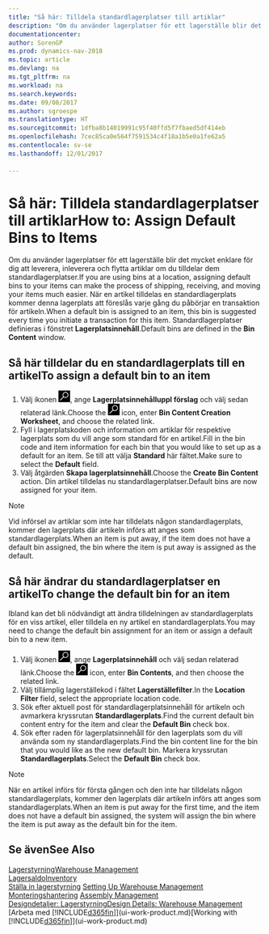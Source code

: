 ```yaml
---
title: "Så här: Tilldela standardlagerplatser till artiklar"
description: "Om du använder lagerplatser för ett lagerställe blir det mycket enklare för dig att leverera, inleverera och flytta artiklar om du tilldelar dem standardlagerplatser. När en artikel tilldelas en standardlagerplats kommer denna lagerplats att föreslås varje gång du påbörjar en transaktion för artikeln."
documentationcenter: 
author: SorenGP
ms.prod: dynamics-nav-2018
ms.topic: article
ms.devlang: na
ms.tgt_pltfrm: na
ms.workload: na
ms.search.keywords: 
ms.date: 09/08/2017
ms.author: sgroespe
ms.translationtype: HT
ms.sourcegitcommit: 1dfba8b14019991c95f40ffd5f7fbaed5df414eb
ms.openlocfilehash: 7cec85ca0e564f7591534c4f18a1b5e0a1fe62a5
ms.contentlocale: sv-se
ms.lasthandoff: 12/01/2017

---
```

# <a name="how-to-assign-default-bins-to-items"></a><span data-ttu-id="9c7c4-104">Så här: Tilldela standardlagerplatser till artiklar</span><span class="sxs-lookup"><span data-stu-id="9c7c4-104">How to: Assign Default Bins to Items</span></span>
<span data-ttu-id="9c7c4-105">Om du använder lagerplatser för ett lagerställe blir det mycket enklare för dig att leverera, inleverera och flytta artiklar om du tilldelar dem standardlagerplatser.</span><span class="sxs-lookup"><span data-stu-id="9c7c4-105">If you are using bins at a location, assigning default bins to your items can make the process of shipping, receiving, and moving your items much easier.</span></span> <span data-ttu-id="9c7c4-106">När en artikel tilldelas en standardlagerplats kommer denna lagerplats att föreslås varje gång du påbörjar en transaktion för artikeln.</span><span class="sxs-lookup"><span data-stu-id="9c7c4-106">When a default bin is assigned to an item, this bin is suggested every time you initiate a transaction for this item.</span></span> <span data-ttu-id="9c7c4-107">Standardlagerplatser definieras i fönstret **Lagerplatsinnehåll**.</span><span class="sxs-lookup"><span data-stu-id="9c7c4-107">Default bins are defined in the **Bin Content** window.</span></span>  

## <a name="to-assign-a-default-bin-to-an-item"></a><span data-ttu-id="9c7c4-108">Så här tilldelar du en standardlagerplats till en artikel</span><span class="sxs-lookup"><span data-stu-id="9c7c4-108">To assign a default bin to an item</span></span>
1.  <span data-ttu-id="9c7c4-109">Välj ikonen ![Sök efter sidan eller rapporten](media/ui-search/search_small.png "ikonen Sök efter sidan eller rapporten"), ange **Lagerplatsinnehålluppl förslag** och välj sedan relaterad länk.</span><span class="sxs-lookup"><span data-stu-id="9c7c4-109">Choose the ![Search for Page or Report](media/ui-search/search_small.png "Search for Page or Report icon") icon, enter **Bin Content Creation Worksheet**, and choose the related link.</span></span>  
2.  <span data-ttu-id="9c7c4-110">Fyll i lagerplatskoden och information om artiklar för respektive lagerplats som du vill ange som standard för en artikel.</span><span class="sxs-lookup"><span data-stu-id="9c7c4-110">Fill in the bin code and item information for each bin that you would like to set up as a default for an item.</span></span> <span data-ttu-id="9c7c4-111">Se till att välja **Standard** här fältet.</span><span class="sxs-lookup"><span data-stu-id="9c7c4-111">Make sure to select the **Default** field.</span></span>  
3.  <span data-ttu-id="9c7c4-112">Välj åtgärden **Skapa lagerplatsinnehåll**.</span><span class="sxs-lookup"><span data-stu-id="9c7c4-112">Choose the **Create Bin Content** action.</span></span> <span data-ttu-id="9c7c4-113">Din artikel tilldelas nu standardlagerplatser.</span><span class="sxs-lookup"><span data-stu-id="9c7c4-113">Default bins are now assigned for your item.</span></span>  

> [!NOTE]  
>  <span data-ttu-id="9c7c4-114">Vid införsel av artiklar som inte har tilldelats någon standardlagerplats, kommer den lagerplats där artikeln införs att anges som standardlagerplats.</span><span class="sxs-lookup"><span data-stu-id="9c7c4-114">When an item is put away, if the item does not have a default bin assigned, the bin where the item is put away is assigned as the default.</span></span>  

## <a name="to-change-the-default-bin-for-an-item"></a><span data-ttu-id="9c7c4-115">Så här ändrar du standardlagerplatser en artikel</span><span class="sxs-lookup"><span data-stu-id="9c7c4-115">To change the default bin for an item</span></span>  
<span data-ttu-id="9c7c4-116">Ibland kan det bli nödvändigt att ändra tilldelningen av standardlagerplats för en viss artikel, eller tilldela en ny artikel en standardlagerplats.</span><span class="sxs-lookup"><span data-stu-id="9c7c4-116">You may need to change the default bin assignment for an item or assign a default bin to a new item.</span></span>    
1.  <span data-ttu-id="9c7c4-117">Välj ikonen ![Söka efter sida eller rapport](media/ui-search/search_small.png "ikonen Söka efter sida eller rapport"), ange **Lagerplatsinnehåll** och välj sedan relaterad länk.</span><span class="sxs-lookup"><span data-stu-id="9c7c4-117">Choose the ![Search for Page or Report](media/ui-search/search_small.png "Search for Page or Report icon") icon, enter **Bin Contents**, and then choose the related link.</span></span>  
2.  <span data-ttu-id="9c7c4-118">Välj tillämplig lagerställekod i fältet **Lagerställefilter**.</span><span class="sxs-lookup"><span data-stu-id="9c7c4-118">In the **Location Filter** field, select the appropriate location code.</span></span>  
3.  <span data-ttu-id="9c7c4-119">Sök efter aktuell post för standardlagerplatsinnehåll för artikeln och avmarkera kryssrutan **Standardlagerplats**.</span><span class="sxs-lookup"><span data-stu-id="9c7c4-119">Find the current default bin content entry for the item and clear the **Default Bin** check box.</span></span>  
4.  <span data-ttu-id="9c7c4-120">Sök efter raden för lagerplatsinnehåll för den lagerplats som du vill använda som ny standardlagerplats.</span><span class="sxs-lookup"><span data-stu-id="9c7c4-120">Find the bin content line for the bin that you would like as the new default bin.</span></span> <span data-ttu-id="9c7c4-121">Markera kryssrutan **Standardlagerplats**.</span><span class="sxs-lookup"><span data-stu-id="9c7c4-121">Select the **Default Bin** check box.</span></span>  

> [!NOTE]  
>  <span data-ttu-id="9c7c4-122">När en artikel införs för första gången och den inte har tilldelats någon standardlagerplats, kommer den lagerplats där artikeln införs att anges som standardlagerplats.</span><span class="sxs-lookup"><span data-stu-id="9c7c4-122">When an item is put away for the first time, and the item does not have a default bin assigned, the system will assign the bin where the item is put away as the default bin for the item.</span></span>  

## <a name="see-also"></a><span data-ttu-id="9c7c4-123">Se även</span><span class="sxs-lookup"><span data-stu-id="9c7c4-123">See Also</span></span>  
[<span data-ttu-id="9c7c4-124">Lagerstyrning</span><span class="sxs-lookup"><span data-stu-id="9c7c4-124">Warehouse Management</span></span>](warehouse-manage-warehouse.md)  
[<span data-ttu-id="9c7c4-125">Lagersaldo</span><span class="sxs-lookup"><span data-stu-id="9c7c4-125">Inventory</span></span>](inventory-manage-inventory.md)  
<span data-ttu-id="9c7c4-126">[Ställa in lagerstyrning](warehouse-setup-warehouse.md)   </span><span class="sxs-lookup"><span data-stu-id="9c7c4-126">[Setting Up Warehouse Management](warehouse-setup-warehouse.md)   </span></span>  
<span data-ttu-id="9c7c4-127">[Monteringshantering](assembly-assemble-items.md)  </span><span class="sxs-lookup"><span data-stu-id="9c7c4-127">[Assembly Management](assembly-assemble-items.md)  </span></span>  
[<span data-ttu-id="9c7c4-128">Designdetaljer: Lagerstyrning</span><span class="sxs-lookup"><span data-stu-id="9c7c4-128">Design Details: Warehouse Management</span></span>](design-details-warehouse-management.md)  
<span data-ttu-id="9c7c4-129">[Arbeta med [!INCLUDE[d365fin](includes/d365fin_md.md)]](ui-work-product.md)</span><span class="sxs-lookup"><span data-stu-id="9c7c4-129">[Working with [!INCLUDE[d365fin](includes/d365fin_md.md)]](ui-work-product.md)</span></span>


